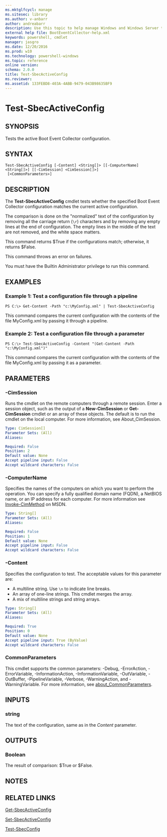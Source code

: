 ```yaml
---
ms.mktglfcycl: manage
ms.sitesec: library
ms.author: v-anbarr
author: andreabarr
description: Use this topic to help manage Windows and Windows Server technologies with Windows PowerShell.
external help file: BootEventCollector-help.xml
keywords: powershell, cmdlet
manager: jasgro
ms.date: 12/20/2016
ms.prod: w10
ms.technology: powershell-windows
ms.topic: reference
online version: 
schema: 2.0.0
title: Test-SbecActiveConfig
ms.reviewer:
ms.assetid: 133FEBD8-403A-4ABB-9479-043B98635BF9
---
```


# Test-SbecActiveConfig

## SYNOPSIS
Tests the active Boot Event Collector configuration.

## SYNTAX

```
Test-SbecActiveConfig [-Content] <String[]> [[-ComputerName] <String[]>] [[-CimSession] <CimSession[]>]
 [<CommonParameters>]
```

## DESCRIPTION
The **Test-SbecActiveConfig** cmdlet tests whether the specified Boot Event Collector configuration matches the current active configuration.

The comparison is done on the "normalized" text of the configuration by removing all the carriage return (`\r`) characters and by removing any empty lines at the end of configuration.
The empty lines in the middle of the text are not removed, and the white space matters.

This command returns $True if the configurations match; otherwise, it returns $False.

This command throws an error on failures.

You must have the Builtin Administrator privilege to run this command.

## EXAMPLES

### Example 1: Test a configuration file through a pipeline
```
PS C:\> Get-Content -Path "c:\MyConfig.xml" | Test-SbecActiveConfig
```

This command compares the current configuration with the contents of the file MyConfig.xml by passing it through a pipeline.

### Example 2: Test a configuration file through a parameter
```
PS C:\> Test-SbecActiveConfig -Content "(Get-Content -Path "c:\MyConfig.xml")"
```

This command compares the current configuration with the contents of the file MyConfig.xml by passing it as a parameter.

## PARAMETERS

### -CimSession
Runs the cmdlet on the remote computers through a remote session.
Enter a session object, such as the output of a **New-CimSession** or **Get-CimSession** cmdlet or an array of these objects.
The default is to run the cmdlet on the local computer.
For more information, see About_CimSession.

```yaml
Type: CimSession[]
Parameter Sets: (All)
Aliases: 

Required: False
Position: 2
Default value: None
Accept pipeline input: False
Accept wildcard characters: False
```

### -ComputerName
Specifies the names of the computers on which you want to perform the operation.
You can specify a fully qualified domain name (FQDN), a NetBIOS name, or an IP address for each computer.
For more information see [Invoke-CimMethod](http://go.microsoft.com/fwlink/?LinkId=808801) on MSDN.

```yaml
Type: String[]
Parameter Sets: (All)
Aliases: 

Required: False
Position: 1
Default value: None
Accept pipeline input: False
Accept wildcard characters: False
```

### -Content
Specifies the configuration to test.
The acceptable values for this parameter are:

- A multiline string.
Use `\n` to indicate line breaks. 
- An array of one-line strings.
This cmdlet merges the array.
- A mix of multiline strings and string arrays.

```yaml
Type: String[]
Parameter Sets: (All)
Aliases: 

Required: True
Position: 0
Default value: None
Accept pipeline input: True (ByValue)
Accept wildcard characters: False
```

### CommonParameters
This cmdlet supports the common parameters: -Debug, -ErrorAction, -ErrorVariable, -InformationAction, -InformationVariable, -OutVariable, -OutBuffer, -PipelineVariable, -Verbose, -WarningAction, and -WarningVariable. For more information, see [about_CommonParameters](http://go.microsoft.com/fwlink/?LinkID=113216).

## INPUTS

### string
The text of the configuration, same as in the *Content* parameter.

## OUTPUTS

### Boolean
The result of comparison: $True or $False.

## NOTES

## RELATED LINKS

[Get-SbecActiveConfig](./Get-SbecActiveConfig.md)

[Set-SbecActiveConfig](./Set-SbecActiveConfig.md)

[Test-SbecConfig](./Test-SbecConfig.md)

